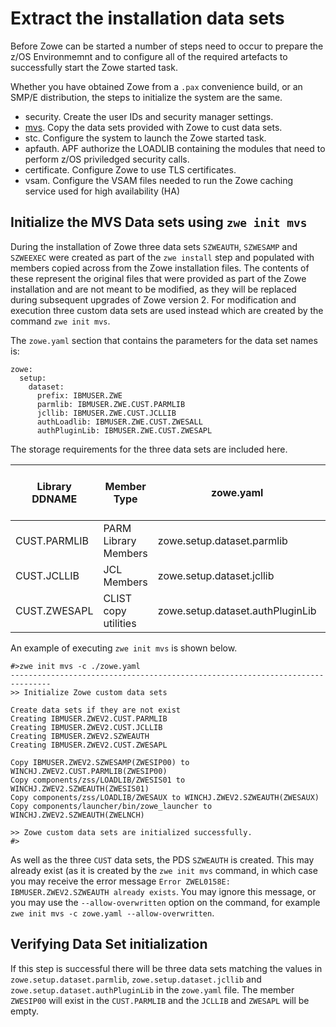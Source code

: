 # Extract the installation data sets

Before Zowe can be started a number of steps need to occur to prepare the z/OS Environmemnt and to configure all of the required artefacts to successfully start the Zowe started task.

Whether you have obtained Zowe from a `.pax` convenience build, or an SMP/E distribution, the steps to initialize the system are the same.

- security.   Create the user IDs and security manager settings.  
- [mvs](#initialize-the-mvs-data-sets-using-zwe-init-mvs).  Copy the data sets provided with Zowe to cust data sets.
- stc. Configure the system to launch the Zowe started task.
- apfauth.  APF authorize the LOADLIB containing the modules that need to perform z/OS priviledged security calls.  
- certificate.  Configure Zowe to use TLS certificates.
- vsam.  Configure the VSAM files needed to run the Zowe caching service used for high availability (HA)

## Initialize the MVS Data sets using `zwe init mvs`

During the installation of Zowe three data sets `SZWEAUTH`, `SZWESAMP` and `SZWEEXEC` were created as part of the `zwe install` step and populated with members copied across from the Zowe installation files.  The contents of these represent the original files that were provided as part of the Zowe installation and are not meant to be modified, as they will be replaced during subsequent upgrades of Zowe version 2.  For modification and execution three custom data sets are used instead which are created by the command `zwe init mvs`.

The `zowe.yaml` section that contains the parameters for the data set names is:

```
zowe:
  setup:
    dataset:
      prefix: IBMUSER.ZWE
      parmlib: IBMUSER.ZWE.CUST.PARMLIB
      jcllib: IBMUSER.ZWE.CUST.JCLLIB
      authLoadlib: IBMUSER.ZWE.CUST.ZWESALL
      authPluginLib: IBMUSER.ZWE.CUST.ZWESAPL
```

The storage requirements for the three data sets are included here.

Library DDNAME | Member Type | zowe.yaml | Target Volume | Type | Org | RECFM | LRECL | No. of 3390 Trks | No. of DIR Blks
---|---|---|---|---|---|---|---|---|--
CUST.PARMLIB | PARM Library Members | zowe.setup.dataset.parmlib | ANY | U | PDSE | FB | 80 | 15 | 5
CUST.JCLLIB | JCL Members | zowe.setup.dataset.jcllib | ANY | U | PDSE | FB | 80 | 15 | 5
CUST.ZWESAPL | CLIST copy utilities | zowe.setup.dataset.authPluginLib | ANY | U | PDSE | U | 0 | 15 | N/A

An example of executing `zwe init mvs` is shown below.  

```
#>zwe init mvs -c ./zowe.yaml
-------------------------------------------------------------------------------
>> Initialize Zowe custom data sets

Create data sets if they are not exist
Creating IBMUSER.ZWEV2.CUST.PARMLIB
Creating IBMUSER.ZWEV2.CUST.JCLLIB
Creating IBMUSER.ZWEV2.SZWEAUTH
Creating IBMUSER.ZWEV2.CUST.ZWESAPL

Copy IBMUSER.ZWEV2.SZWESAMP(ZWESIP00) to WINCHJ.ZWEV2.CUST.PARMLIB(ZWESIP00)
Copy components/zss/LOADLIB/ZWESIS01 to WINCHJ.ZWEV2.SZWEAUTH(ZWESIS01)
Copy components/zss/LOADLIB/ZWESAUX to WINCHJ.ZWEV2.SZWEAUTH(ZWESAUX)
Copy components/launcher/bin/zowe_launcher to WINCHJ.ZWEV2.SZWEAUTH(ZWELNCH)

>> Zowe custom data sets are initialized successfully.
#>
```

As well as the three `CUST` data sets, the PDS `SZWEAUTH` is created.  This may already exist (as it is created by the `zwe init mvs` command, in which case you may receive the error message `Error ZWEL0158E: IBMUSER.ZWEV2.SZWEAUTH already exists`.  You may ignore this message, or you may use the `--allow-overwritten` option on the command, for example `zwe init mvs -c zowe.yaml --allow-overwritten`.

## Verifying Data Set initialization

If this step is successful there will be three data sets matching the values in `zowe.setup.dataset.parmlib`, `zowe.setup.dataset.jcllib` and `zowe.setup.dataset.authPluginLib` in the `zowe.yaml` file.  The member `ZWESIP00` will exist in the `CUST.PARMLIB` and the `JCLLIB` and `ZWESAPL` will be empty.  